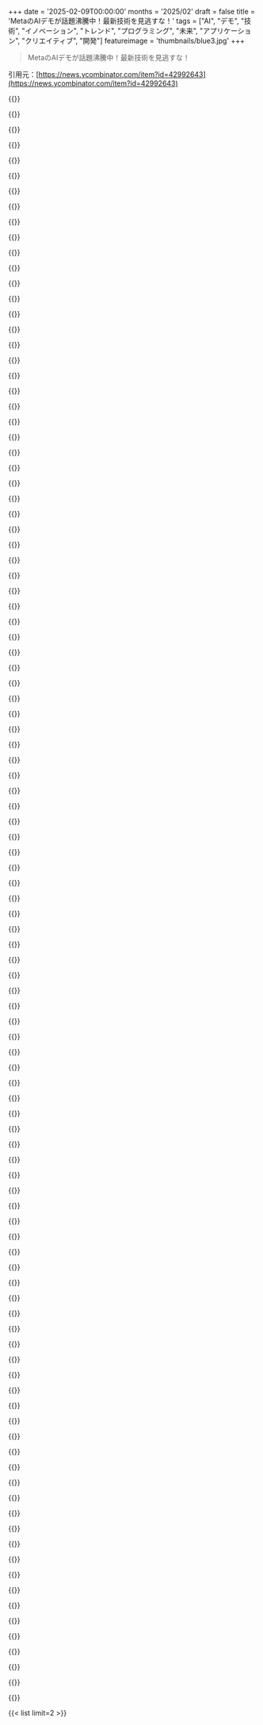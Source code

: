 +++
date = '2025-02-09T00:00:00'
months = '2025/02'
draft = false
title = 'MetaのAIデモが話題沸騰中！最新技術を見逃すな！'
tags = ["AI", "デモ", "技術", "イノベーション", "トレンド", "プログラミング", "未来", "アプリケーション", "クリエイティブ", "開発"]
featureimage = 'thumbnails/blue3.jpg'
+++

> MetaのAIデモが話題沸騰中！最新技術を見逃すな！

引用元：[https://news.ycombinator.com/item?id=42992643](https://news.ycombinator.com/item?id=42992643)

{{<matomeQuote body="デモのツールボックスがあって、以下の機能があるよ：Segment Anything 2で楽しいビジュアル効果を数クリックで作成、Seamless Translationで別の言語での自分の声が聞ける、Animated Drawingsで手書きの絵をアニメーション化、AudioboxでAI生成の声と音でオーディオストーリーを作れる。" userName="meltyness" createdAt="2025-02-09T19:52:27" color="#38d3d3">}}

{{<matomeQuote body="このデモはイリノイ州とテキサス州からはアクセスできないっぽいよ。多分AIに対する法律が影響してるんじゃないかな。立法者がAIのいい使い方を見れば、むやみに規制しなくなるかも。" userName="echelon" createdAt="2025-02-09T21:35:07" color="">}}

{{<matomeQuote body="イリノイ州はバイオメトリクスに関する法律があって、顔をバイナリ分類するだけでも該当するんだ。翻訳デモって顔を使うからね。Metaがそのデータを保存するのは知ってのことだ。" userName="azinman2" createdAt="2025-02-09T21:39:17" color="">}}

{{<matomeQuote body="Metaだけじゃなく、AIを扱う企業はデータを保存してるだろ。" userName="bongodongobob" createdAt="2025-02-09T21:43:11" color="">}}

{{<matomeQuote body="Anthropicは違うって言ってるけど。" userName="azinman2" createdAt="2025-02-09T21:46:54" color="">}}

{{<matomeQuote body="テキサスは全般的に合理的だと思う。ライセンステキスト書いてる時もテキサスを除外したよ。特許ゴロのホームだし。" userName="blagie" createdAt="2025-02-10T12:04:33" color="">}}

{{<matomeQuote body="テキサスには「バイオメトリック識別子の捕獲または使用」に関する法律があって、イリノイ州の法律と似てる。2022年から厳しく取り締まられたけど、最初のターゲットはMetaだったみたい。" userName="pridkett" createdAt="2025-02-10T12:55:37" color="">}}

{{<matomeQuote body="ここにある条項は、別に悪い要求じゃないと思うよ。" userName="meltyness" createdAt="2025-02-10T13:13:10" color="">}}

{{<matomeQuote body="この条項は、テキサスの新しいElectronic Genital Verificationシステムには問題を引き起こしそう。結局、手動の検査を戻す必要があるかも。" userName="DonHopkins" createdAt="2025-02-11T02:44:39" color="">}}

{{<matomeQuote body="なんか、Meta FAIRのデモでカメラが勝手にオンになって、許可なく俺の写真を撮られたらしい。公共の場の写真をニュースにのせるのとは訳が違う。これはやばいだろ。" userName="blagie" createdAt="2025-02-10T15:59:49" color="#45d325">}}

{{<matomeQuote body="ネブラスカにいるけど、ISPのせいでシカゴにいるように見えるわ。まあいいか。" userName="JKCalhoun" createdAt="2025-02-09T22:42:52" color="">}}

{{<matomeQuote body="モバイルデータだと州ごとにインターネットゲートウェイがない場合もあるし、州ごとの制限はちょっと無理がある気がする。" userName="lxgr" createdAt="2025-02-10T20:53:09" color="">}}

{{<matomeQuote body="シームレス翻訳ってすごいよな。英語とスペイン語話せるけど、翻訳は自分のスペイン語にかなり近かった。" userName="kylecazar" createdAt="2025-02-09T20:19:28" color="">}}

{{<matomeQuote body="友達に試してもらったら、全然わからんらしい。バイリンガルでも通じないことがある。" userName="heyjamesknight" createdAt="2025-02-09T20:27:47" color="">}}

{{<matomeQuote body="試したけど、全然俺の声じゃなかった。妻が「それクソ」と言ったぐらい。" userName="mattlondon" createdAt="2025-02-09T21:11:41" color="">}}

{{<matomeQuote body="俺もそうだった。ドイツ語から英語に翻訳したけど、全然合ってなかった。" userName="0xFEE1DEAD" createdAt="2025-02-10T00:58:15" color="">}}

{{<matomeQuote body="フランス語から英語も試したけど、声が全然俺じゃなかったし、90歳のじいさんみたいになるし。" userName="suddenlybananas" createdAt="2025-02-10T12:11:59" color="">}}

{{<matomeQuote body="俺は声が深い方なんだけど、訳されたのは普通の女性AIボイスだった。" userName="ludwik" createdAt="2025-02-09T23:20:38" color="">}}

{{<matomeQuote body="クリックミスじゃね？普通の女性AIボイスはお前の言ったことの訳だよ。" userName="gardenhedge" createdAt="2025-02-09T23:57:53" color="">}}

{{<matomeQuote body="それは良いことじゃん。深いフェイクが欲しいのか？みんな分からないようなやつ。" userName="svilen_dobrev" createdAt="2025-02-09T23:30:22" color="">}}

{{<matomeQuote body="それが広告の仕方なら、そういう理由で試してる人も多いと思うよ！" userName="foundry27" createdAt="2025-02-09T23:57:47" color="">}}

{{<matomeQuote body="でも、実際俺の声に似てた？全然似てない気がする。" userName="lttlrck" createdAt="2025-02-09T20:41:49" color="">}}

{{<matomeQuote body="最初は全然ダメだった。2回目はしっかり発音して多く言ったら良い結果が出た。" userName="kylecazar" createdAt="2025-02-09T21:47:54" color="">}}

{{<matomeQuote body="翻訳技術が“そこまで来た”かどうかはまだ議論中だけど、そのうち“大丈夫”ってなると思うよ。すごくもあるし恐ろしいことでもある。" userName="anal_reactor" createdAt="2025-02-09T22:59:03" color="">}}

{{<matomeQuote body="ミスに対する許容度によるね。簡単な質問にはこれでいいけど、外交には厳しい。芸術作品の翻訳も難しいよ。" userName="suddenlybananas" createdAt="2025-02-10T12:10:21" color="#ff5c5c">}}

{{<matomeQuote body="提供された例がマジでひどくてロボットみたいだった。試す気が失せたけど、再考するかも。" userName="xandrius" createdAt="2025-02-09T20:36:15" color="">}}

{{<matomeQuote body="HNのタイトル通り、わざと”Aidemos”って書いてるの？" userName="rob-olmos" createdAt="2025-02-09T19:25:14" color="">}}

{{<matomeQuote body="HNはタイトル中の単語を自動で大文字にするから、”AIDemos by Meta”で投稿されたのかも。" userName="sophiebits" createdAt="2025-02-09T20:08:47" color="">}}

{{<matomeQuote body="少なくとも、AI Demonsじゃなくてよかった。" userName="riffraff" createdAt="2025-02-09T19:55:08" color="">}}

{{<matomeQuote body="Aidemos... 知恵のギリシャ神？" userName="o-o-" createdAt="2025-02-10T11:25:57" color="">}}

{{<matomeQuote body="シームレスなトランジションデモすごいな。翻訳された声も自分の声に近い。リアルタイムでこれができたら最高！" userName="cebert" createdAt="2025-02-09T19:03:01" color="">}}

{{<matomeQuote body="できるよ！Kyutaiで、先週リアルタイムの音声翻訳デモをリリースした。今はフランス語から英語だけだけど。" userName="exgrv" createdAt="2025-02-09T19:40:15" color="#ff5733">}}

{{<matomeQuote body="いい仕事だね。遅延は約5秒みたい。もっとリアルタイムにできるかどうか気になる。" userName="mastermedo" createdAt="2025-02-09T20:37:16" color="">}}

{{<matomeQuote body="すごい、これマジで驚き。バベルの魚がすぐそこにある気がする。" userName="ketzo" createdAt="2025-02-09T20:28:35" color="#785bff">}}

{{<matomeQuote body="MetaのAIについてどう考えてるの？研究してるみたいだけど、最終的な目標が見えない。GoogleやMSFTはわかるけど、Metaはちょっと謎だよね。" userName="brap" createdAt="2025-02-09T19:38:02" color="">}}

{{<matomeQuote body="MetaはAIレースの成果がウalled gardensとプロプデータにあると考えてるんだ。競争相手がモデルやデータセンターを使って崩しにかかるのを防ぎたいんじゃないかな。最終的にMetaは個人やグループの心理的プロファイルを持ってて、ターゲットコンテンツを提供できるかもしれない。" userName="lanthissa" createdAt="2025-02-09T20:16:07" color="">}}

{{<matomeQuote body="現実のものを見ながら話しかけられるGeminiの新モデル試した？音声で質問できるし、”her”レベルの技術だよ、今すぐ試せるんだから。" userName="mattlondon" createdAt="2025-02-09T21:15:09" color="">}}

{{<matomeQuote body="Herは音声で質問するだけじゃないよ。ChatGPTも似たような機能があったし。" userName="azinman2" createdAt="2025-02-09T21:41:30" color="">}}

{{<matomeQuote body="そんなことないよ。スケジューラー加えたり、会話の内容を記憶するRAGがあれば、それだけでいいんじゃない？" userName="bongodongobob" createdAt="2025-02-09T21:45:41" color="">}}

{{<matomeQuote body="ChatGPTはずっと前からできてるよ。Geminiのってそんなに違うの？" userName="theshackleford" createdAt="2025-02-09T21:44:07" color="">}}

{{<matomeQuote body="Geminiはビデオもできるんだ。カメラを向けて話しかけられる。私のChatGPTアプリは音声だけだけどね。" userName="jiri" createdAt="2025-02-10T07:05:31" color="">}}

{{<matomeQuote body="OpenAIは半年前にデモしたけど、その後アクセスは限定的だったよ。先週やっとChatGPTアプリでアクセスできたんだけど、USの人はもっと早く使えてるのかな？" userName="TeMPOraL" createdAt="2025-02-10T12:03:45" color="">}}

{{<matomeQuote body="MetaはAI生成コンテンツをウalled gardensの中にどうやって守るつもりなの？外部の人がアクセスを制限されるのか、内部にAI生成コンテンツがあるのか分からない。生成モデルに独自性がないと、どこでも同じコンテンツが得られると思うよ。" userName="flir" createdAt="2025-02-09T23:15:53" color="">}}

{{<matomeQuote body="最初なら、もう泥に膝まで浸かってるって教えてやれ。MetaはAI生成コンテンツの消費量を簡単に測れるはずだし、シンプルにエンゲージメントを増やして金を稼ぎたいだけだろ。高品質な人間生成コンテンツの観客を広げるのも手だよ。" userName="sangnoir" createdAt="2025-02-10T01:38:48" color="#ff5733">}}

{{<matomeQuote body="Appleもやろうとして崩れかけてるし、Meta/Zuckerfuckも遅れをとってるんじゃね？" userName="xyst" createdAt="2025-02-09T21:17:09" color="">}}

{{<matomeQuote body="株がむちゃくちゃ過大評価されてると思う。データの元が枯渇してるし、AIも面白いけど効率的じゃない。そろそろ限界だと感じるよ。" userName="NBJack" createdAt="2025-02-09T21:53:08" color="">}}

{{<matomeQuote body="Metaのプロダクトがオリジナルじゃないってずっと言ってたけど、広告ビジネスだけは確かにお金の木だよね。" userName="apwell23" createdAt="2025-02-09T23:24:01" color="">}}

{{<matomeQuote body="YoYの収益成長がすごいとか、まだまだ成長してるじゃん。VRも狙えるし、WhatsAppの monetization も期待できる。全体的にMetaは株として魅力的だと思うよ。" userName="xvector" createdAt="2025-02-09T22:53:33" color="">}}

{{<matomeQuote body="実際に聞いたら、GDPRの影響について話してたし、データ制限の問題もあった。低い果物は残ってないかもだけど、あまりオープンにはしてないみたい。" userName="NBJack" createdAt="2025-02-10T14:12:09" color="">}}

{{<matomeQuote body="つまり、ターゲティングが良くなるってこと？それだけ？" userName="twelve40" createdAt="2025-02-09T20:20:32" color="">}}

{{<matomeQuote body="ターゲットを良くするのが中心だと思うけど、AIの事業がコアだから自分たちでも作りたいのはわかる。でも、OpenAIなどを危険にさらすためにオープンソースしようとしてるのは不明。" userName="HarHarVeryFunny" createdAt="2025-02-09T23:23:27" color="">}}

{{<matomeQuote body="自動生成の個人化されたコンテンツ公開って、やっぱりターゲティングとは質が違うよね。不正行為の監視と人間操作は本当に危険だと思う。" userName="pfisherman" createdAt="2025-02-09T20:50:02" color="">}}

{{<matomeQuote body="原爆も「ただの」良い爆弾だって言うけど、Metaが子供を中毒にさせるために膨大な資源を使ってるのは異常だ。" userName="jiggawatts" createdAt="2025-02-09T20:41:17" color="#38d3d3">}}

{{<matomeQuote body="アルゴリズムの仕組みを理解して、意図的に例を用意すれば、結構役に立つんだよね。原子力や薬の例がいいみたいに、使い方次第で生活が豊かにも、逆に大惨事にもなっちゃう。" userName="pfisherman" createdAt="2025-02-09T21:01:11" color="">}}

{{<matomeQuote body="2002年のJoel Spolskyの話、企業がどうやって一つのレイヤーを支配して競争を促すことで、他のレイヤーの価格を押し下げるかってことだね。これが大手テック企業の意外な動きを説明してる。" userName="CPLX" createdAt="2025-02-09T19:55:21" color="">}}

{{<matomeQuote body="面白い疑問だね。今はまだ試行段階にあって、過去のメタバースみたいな感じ。しかし、UIがクソで、広告ばっかりじゃ本当に役立つかは疑問。もし彼らがオープンソースに貢献するなら、まぁ、それは良いことだと思う。" userName="twelve40" createdAt="2025-02-09T19:57:14" color="">}}

{{<matomeQuote body="メタバースが失敗した後、何か次に「未来」となるものを探してるのかな？多くの金を持ってるから、新しい流行に乗っかるのもリスク管理の一環だね。" userName="rsynnott" createdAt="2025-02-10T12:41:21" color="">}}

{{<matomeQuote body="AIの狙いは、広告のターゲティング強化や、より良い推薦をすることだと思う。結局、Metaのビジネスは広告なんだよね。" userName="postexitus" createdAt="2025-02-10T13:00:26" color="">}}

{{<matomeQuote body="AIを使って、みんながコンテンツを共有しやすくしたり、AR/VRで活用するってことが重要。Metaの本業はFacebookやInstagramじゃないよ。" userName="aprilthird2021" createdAt="2025-02-09T22:06:40" color="">}}

{{<matomeQuote body="人工的なものがビジネスを再活性化すると思う？メタバースで失敗したのに、会社名も変えてないじゃん。" userName="hypothesis" createdAt="2025-02-09T22:23:14" color="">}}

{{<matomeQuote body="AIを使った面白いミームも回ってきてるよ。ビジネスは好調で、AR/VRとAIに投資してるから、利益を上げ続けてるのがポイント。" userName="aprilthird2021" createdAt="2025-02-09T23:18:13" color="">}}

{{<matomeQuote body="ARウェアラブルは、個人コンピュータの未来だって思ってる。" userName="xvector" createdAt="2025-02-09T22:59:05" color="">}}

{{<matomeQuote body="可能だろうけど、Metaになるかは分からんよな。" userName="hypothesis" createdAt="2025-02-10T04:19:39" color="">}}

{{<matomeQuote body="金と操作？それがリアルな質問だったの？" userName="JTyQZSnP3cQGa8B" createdAt="2025-02-09T19:39:43" color="">}}

{{<matomeQuote body="それがリアルな質問だよ。特に金の面で、どう役立つのか疑問。" userName="twelve40" createdAt="2025-02-09T20:17:36" color="">}}

{{<matomeQuote body="数学は全部暗号化に、メディアは広告につながる？" userName="mistrial9" createdAt="2025-02-09T21:54:08" color="">}}

{{<matomeQuote body="競合を出し抜くことを忘れてるぞ。どうでもいいけど、彼らのオープンウェイトモデルがOpenAIの優位性を崩してるのは面白い。" userName="isoprophlex" createdAt="2025-02-09T19:49:53" color="">}}

{{<matomeQuote body="AIで株が上がる。19年からLLMs/MLに夢中だったのに頑張らなかった自分を後悔。AIベンチャーのアイデアはいくつかあるぞ。" userName="999900000999" createdAt="2025-02-09T23:23:55" color="">}}

{{<matomeQuote body="ユーザーや自動生成のコンテンツが前提。" userName="barbazoo" createdAt="2025-02-09T19:49:35" color="">}}

{{<matomeQuote body="IGやFBフィードで生成されたコンテンツなんて誰も望んでないから、将来的にはどうなるか分からん。" userName="brap" createdAt="2025-02-09T19:55:30" color="">}}

{{<matomeQuote body="訂正：誰もAI生成だって分かるコンテンツは望んでない。" userName="ketzo" createdAt="2025-02-09T20:26:51" color="">}}

{{<matomeQuote body="自分の非アクティブなインスタアカウントが子供のAI写真を投稿し始めるのが待ちきれない！" userName="sharkweek" createdAt="2025-02-09T20:40:00" color="">}}

{{<matomeQuote body="どこかで期待に満ちたスタートアップの創業者がモレスキンに必死にメモしてる。" userName="flir" createdAt="2025-02-09T23:18:23" color="">}}

{{<matomeQuote body="みんなそう言うけど、生成されたコンテンツってどれくらい「いいね」やシェアされてるんだろうね？" userName="int_19h" createdAt="2025-02-10T04:39:48" color="">}}

{{<matomeQuote body="90％以上のが1. ボット 2. お年寄り 3. 発展途上国から来てると思う。この層って、広告主が狙うべきターゲットじゃないと思うけど、今はエンゲージメントは高いかもだけど、長期的には持続可能じゃないんじゃないかな。" userName="brap" createdAt="2025-02-10T14:53:04" color="">}}

{{<matomeQuote body="残念だけど、ユーザー数がこれだけいると、彼らは「みんなが欲しい」ことなんて気にせず、強引に何かを押し付ける方法を見つけると思う。" userName="twelve40" createdAt="2025-02-09T20:00:21" color="">}}

{{<matomeQuote body="MSFTとGoogleの理由は何なの？" userName="yalogin" createdAt="2025-02-09T19:51:21" color="">}}

{{<matomeQuote body="両社は検索、デバイス、OS、ブラウザをやってるから、AIと統合するのは自然な縦割りだよね。それに開発者に売るクラウドプラットフォームもあるし。MetaはAIが望まれる縦割りが思いつかないな。Questくらいかな。" userName="brap" createdAt="2025-02-09T19:54:42" color="">}}

{{<matomeQuote body="MetaはMSFTとGoogleが研究してるクローズドソースAIに負けないように、オープンソースAIを推進してるんだ。" userName="navigate8310" createdAt="2025-02-09T20:12:58" color="">}}

{{<matomeQuote body="segment anythingのデモめっちゃすごいな。実際にプロダクトに統合されてるのかな？友達のために趣味で動画編集してるけど、これがあると超便利そう。" userName="ghxst" createdAt="2025-02-10T07:32:13" color="#785bff">}}

{{<matomeQuote body="PhotoroomはY Combinator出身で、実質的にSAMに磨きをかけた製品みたいだね。使ってるかどうかは分からないけど、使った方がいいと思う。" userName="Etheryte" createdAt="2025-02-10T14:07:14" color="">}}

{{<matomeQuote body="SwarmUIっていう画像生成モデルのフロントエンドが、ささっと画像の一部をマスクするためにSAM2を統合したんだ。インペインティングに便利だし、すごくいいよね。" userName="avgd" createdAt="2025-02-10T14:35:40" color="#ff5c5c">}}

{{<matomeQuote body="多分そうだろうけど、そんな風には宣伝されなさそうだね。" userName="barrenko" createdAt="2025-02-10T07:53:13" color="">}}

{{<matomeQuote body="Meta FAIRは”Facebook Artificial Intelligence Research”の略で、今は”Meta AI”に改名されてるんだって。" userName="thih9" createdAt="2025-02-10T16:51:10" color="">}}

{{<matomeQuote body="網羅的じゃないな。Meta Motivoのデモが抜けてるよ。リンクはここ。" userName="lelag" createdAt="2025-02-09T20:28:44" color="">}}

{{<matomeQuote body="MetaはGPT-3とChatGPTの影響をしっかり理解していると思う。モデルはスタート地点で、使い方が知性を表すんだよね。特にビジュアルモデルでそれが顕著。SAM2が”何でも見える”って面白いし、サッカーボールをクリックしてモデルが動画内で追う様子は凄い。" userName="rocauc" createdAt="2025-02-09T21:54:29" color="#38d3d3">}}

{{<matomeQuote body="企業は国際市場や一部のアメリカの州でAI製品に注意しないといけない。AIの法律がいろいろあって、それを確認するのが大変だから、最先端のモデルが特定の地域で遅れてるんだ。そのため、デモのために全ての準拠を確認するのはコストに見合わないから、USと一部の地域にのみ許可されているんだろうね。" userName="Aurornis" createdAt="2025-02-09T20:34:22" color="">}}

{{<matomeQuote body="“Metaでこのブラウザのクッキー使用を許可しますか？”って出てきたんだけど、クリックしてもいいかな？" userName="1832" createdAt="2025-02-09T20:24:27" color="">}}

{{<matomeQuote body="アメリカからアクセスしたらダメだったけど、LAにVPN切り替えたら通ったわ。Metaのエンジニアがいるからかな。追記: こっちの州、IllinoisやTexasからのアクセスはダメって注意書きがあった。あ、俺Texasなんだよね。" userName="chairmanwow1" createdAt="2025-02-09T20:28:07" color="">}}

{{<matomeQuote body="おお、情報サンキュー！俺もTexasなんで、iCloud Private Relayかと思ってた。" userName="malshe" createdAt="2025-02-09T21:50:03" color="">}}

{{<matomeQuote body="Texasの最近の法律で、音声クローンとかの技術に対して警戒してるみたいだね。法律家に聞いてみる時かも。" userName="meltyness" createdAt="2025-02-09T21:16:46" color="">}}

{{<matomeQuote body="アバウトリンクをクリックしてみて: https://ai.meta.com/sam2/ GH: https://github.com/facebookresearch/sam2" userName="nprateem" createdAt="2025-02-10T07:24:44" color="">}}

{{<matomeQuote body="面白いけど、Metaがこれの本質をはっきり言ってくれたらいいのに。過去に似たような手法で年齢推定したことがあるけど、もっと実用的なデータが欲しい。" userName="tsumnia" createdAt="2025-02-09T21:46:24" color="">}}

{{<matomeQuote body="もっと期待してたのにな。" userName="nabaraz" createdAt="2025-02-09T20:32:26" color="">}}

{{<matomeQuote body="最近2年間で作られた役に立たないAIの一部になっちゃったな。こんなん見てるより芝刈り機の雑誌の方が面白いわ。" userName="lm28469" createdAt="2025-02-10T10:06:28" color="">}}

{{<matomeQuote body="Metaのやってることは微妙で怪しいね（笑）でも、国によって不正規のジャンクフードが手に入らないことは、逆に良かったりするよね。" userName="guappa" createdAt="2025-02-10T09:53:19" color="">}}

{{<matomeQuote body="このデモは怪しい不正行為とは程遠いね（笑）" userName="alenrozac" createdAt="2025-02-10T12:54:57" color="">}}

{{<matomeQuote body="これらは半端な出来ばっかり。お金を無駄に使ってる感じ。2025年にMetaで才能ある人が働くかは疑問だな。" userName="lvl155" createdAt="2025-02-09T20:31:22" color="">}}

{{<matomeQuote body="大手企業の中でAIで本気で取り組んでる会社の中でも、Metaは働く価値がある方だと思うよ。" userName="a-arbabian" createdAt="2025-02-09T20:37:31" color="">}}

{{<matomeQuote body="おそらくLlamaをオープンソースにしたことを言ってるんだろうね。" userName="bongodongobob" createdAt="2025-02-09T21:48:08" color="">}}

{{<matomeQuote body="贅沢品が戻ってきてるのがいいね。いくつかオープンソースにすると、技術者たちは他のことには目を瞑るんだよ。" userName="vkou" createdAt="2025-02-09T23:01:41" color="">}}

{{<matomeQuote body="でも、実際にはオープンソースじゃないんだよね（笑）" userName="guappa" createdAt="2025-02-10T09:54:23" color="">}}

{{<matomeQuote body="Metaは才能ある人がいるなら、世界で働く場所のトップ5には入るよ。" userName="_zoltan_" createdAt="2025-02-09T20:48:21" color="">}}

{{<matomeQuote body="なんか、学部生がこういう仕事するの見てみたいわw" userName="StefanBatory" createdAt="2025-02-09T22:17:52" color="">}}

{{<matomeQuote body="どんな学部生が70Bモデルとかトレーニングするんだよ？" userName="azan_" createdAt="2025-02-09T20:44:31" color="">}}



{{< list limit=2 >}}
